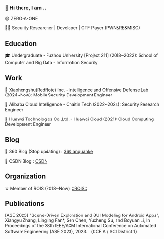 ### 👋 Hi there, I am ...

😄 ZERO-A-ONE 

🧑‍💻 Security Researcher | Developer | CTF Player (PWN&RE&MISC)

## Education

🎓 Undergraduate - Fuzhou University [Project 211] (2018~2022): School of Computer and Big Data - Information Security 

## Work

🏢 Xiaohongshu(RedNote) Inc. - Intelligence and Offensive Defense Lab (2024~Now): Mobile Security Development Engineer

🏢 Alibaba Cloud Intelligence - Chaitin Tech (2022~2024): Security Research Engineer

🏢 Huawei Technologies Co.,Ltd. - Huawei Cloud (2021): Cloud Computing Development Engineer 

## Blog

📕 360 Blog (Stop updating) : [360 anquanke](https://www.anquanke.com/member.html?memberId=143126)

📕 CSDN Blog : [CSDN](https://blog.csdn.net/kelxLZ?spm=1000.2115.3001.5343)

## Organization

⚔️ Member of ROIS (2018~Now): [::ROIS::](https://rois.io/)

## Publications

[ASE 2023] "Scene-Driven Exploration and GUI Modeling for Android Apps", Xiangyu Zhang, Lingling Fan*, Sen Chen, Yucheng Su, and Boyuan Li, In Proceedings of the 38th IEEE/ACM International Conference on Automated Software Engineering (ASE 2023), 2023. （CCF A / SCI District 1）
